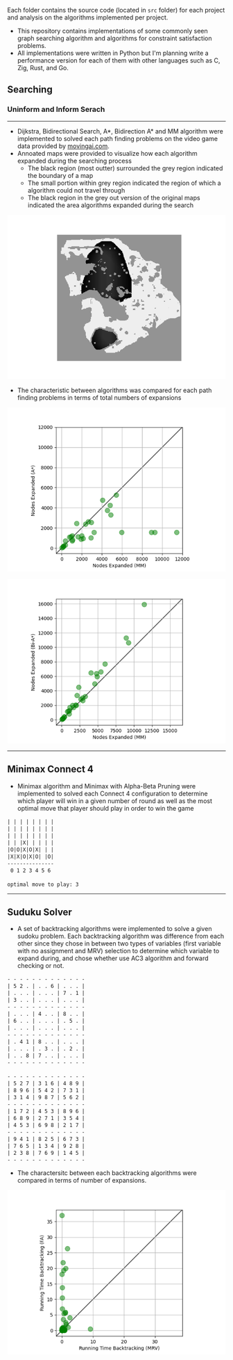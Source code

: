 Each folder contains the source code (located in `src` folder) for each project and analysis on the algorithms implemented per project.

- This repository contains implementations of some commonly seen graph searching algorithm and algorithms for constraint satisfaction problems.
- All implementations were written in Python but I'm planning write a performance version for each of them with other languages such as C, Zig, Rust, and Go.

##  Searching

### Uninform and Inform Serach

---

- Dijkstra, Bidirectional Search, A*, Bidirection A* and MM algorithm were implemented to solved each path finding problems on the video game data provided by [movingai.com](movingai.com).
- Annoated maps were provided to visualize how each algorithm expanded during the searching process
  - The black region (most outter) surrounded the grey region indicated the boundary of a map
  - The small portion within grey region indicated the region of which a algorithm could not travel through
  - The black region in the grey out version of the original maps indicated the area algorithms expanded during the search

![](https://github.com/Dekr0/search-planning/blob/main/inform-search/src/mm/mm-16.png)

- The characteristic between algorithms was compared for each path finding problems in terms of total numbers of expansions

![](https://github.com/Dekr0/search-planning/blob/main/inform-search/src/nodes_expanded_mm_astar.png)

![](https://github.com/Dekr0/search-planning/blob/main/inform-search/src/nodes_expanded_mm_bi_astar.png)

---

## Minimax Connect 4

- Minimax algorithm and Minimax with Alpha-Beta Pruning were implemented to solved each Connect 4 configuration to determine which player will win in a given number of round as well as the most optimal move that player should play in order to win the game

```
| | | | | | | |
| | | | | | | |
| | | | | | | |
| | |X| | | | |
|O|O|X|O|X| | |
|X|X|O|X|O| |O|
---------------
 0 1 2 3 4 5 6

optimal move to play: 3
```

---

## Suduku Solver

- A set of backtracking algorithms were implemented to solve a given sudoku problem. Each backtracking algorithm was difference from each other since they chose in between two types of variables (first variable with no assignment and MRV) selection to determine which variable to expand during, and chose whether use AC3 algorithm and forward checking or not.

```
- - - - - - - - - - - - -
| 5 2 . | . . 6 | . . . |
| . . . | . . . | 7 . 1 |
| 3 . . | . . . | . . . |
- - - - - - - - - - - - -
| . . . | 4 . . | 8 . . |
| 6 . . | . . . | . 5 . |
| . . . | . . . | . . . |
- - - - - - - - - - - - -
| . 4 1 | 8 . . | . . . |
| . . . | . 3 . | . 2 . |
| . . 8 | 7 . . | . . . |
- - - - - - - - - - - - -

- - - - - - - - - - - - -
| 5 2 7 | 3 1 6 | 4 8 9 |
| 8 9 6 | 5 4 2 | 7 3 1 |
| 3 1 4 | 9 8 7 | 5 6 2 |
- - - - - - - - - - - - -
| 1 7 2 | 4 5 3 | 8 9 6 |
| 6 8 9 | 2 7 1 | 3 5 4 |
| 4 5 3 | 6 9 8 | 2 1 7 |
- - - - - - - - - - - - -
| 9 4 1 | 8 2 5 | 6 7 3 |
| 7 6 5 | 1 3 4 | 9 2 8 |
| 2 3 8 | 7 6 9 | 1 4 5 |
- - - - - - - - - - - - -

```

- The charactersitc between each backtracking algorithms were compared in terms of number of expansions.

![](https://github.com/Dekr0/search-planning/blob/main/sudoku-solver/src/running_time.png)
